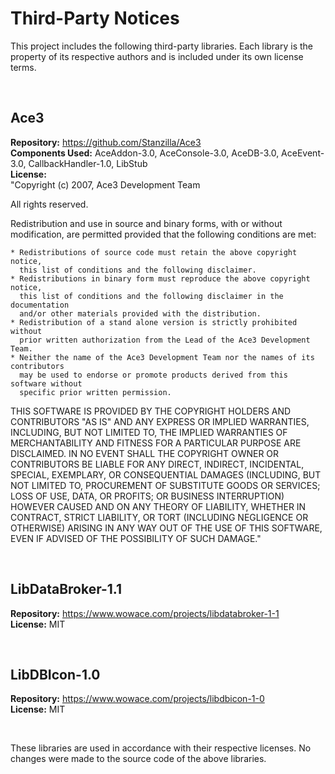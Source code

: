 # Third-Party Notices

This project includes the following third-party libraries. Each library is the property of its respective authors and is included under its own license terms.

<br>

## Ace3

**Repository:** https://github.com/Stanzilla/Ace3  
**Components Used:** AceAddon-3.0, AceConsole-3.0, AceDB-3.0, AceEvent-3.0, CallbackHandler-1.0, LibStub  
**License:**
<br>
"Copyright (c) 2007, Ace3 Development Team 

All rights reserved.

Redistribution and use in source and binary forms, with or without 
modification, are permitted provided that the following conditions are met:

    * Redistributions of source code must retain the above copyright notice, 
      this list of conditions and the following disclaimer.
    * Redistributions in binary form must reproduce the above copyright notice, 
      this list of conditions and the following disclaimer in the documentation 
      and/or other materials provided with the distribution.
    * Redistribution of a stand alone version is strictly prohibited without 
      prior written authorization from the Lead of the Ace3 Development Team. 
    * Neither the name of the Ace3 Development Team nor the names of its contributors 
      may be used to endorse or promote products derived from this software without 
      specific prior written permission.

THIS SOFTWARE IS PROVIDED BY THE COPYRIGHT HOLDERS AND CONTRIBUTORS
"AS IS" AND ANY EXPRESS OR IMPLIED WARRANTIES, INCLUDING, BUT NOT
LIMITED TO, THE IMPLIED WARRANTIES OF MERCHANTABILITY AND FITNESS FOR
A PARTICULAR PURPOSE ARE DISCLAIMED. IN NO EVENT SHALL THE COPYRIGHT OWNER OR
CONTRIBUTORS BE LIABLE FOR ANY DIRECT, INDIRECT, INCIDENTAL, SPECIAL,
EXEMPLARY, OR CONSEQUENTIAL DAMAGES (INCLUDING, BUT NOT LIMITED TO,
PROCUREMENT OF SUBSTITUTE GOODS OR SERVICES; LOSS OF USE, DATA, OR
PROFITS; OR BUSINESS INTERRUPTION) HOWEVER CAUSED AND ON ANY THEORY OF
LIABILITY, WHETHER IN CONTRACT, STRICT LIABILITY, OR TORT (INCLUDING
NEGLIGENCE OR OTHERWISE) ARISING IN ANY WAY OUT OF THE USE OF THIS
SOFTWARE, EVEN IF ADVISED OF THE POSSIBILITY OF SUCH DAMAGE."

<br>

## LibDataBroker-1.1

**Repository:** https://www.wowace.com/projects/libdatabroker-1-1  
**License:** MIT

<br>

## LibDBIcon-1.0

**Repository:** https://www.wowace.com/projects/libdbicon-1-0  
**License:** MIT

<br>

These libraries are used in accordance with their respective licenses. No changes were made to the source code of the above libraries.
